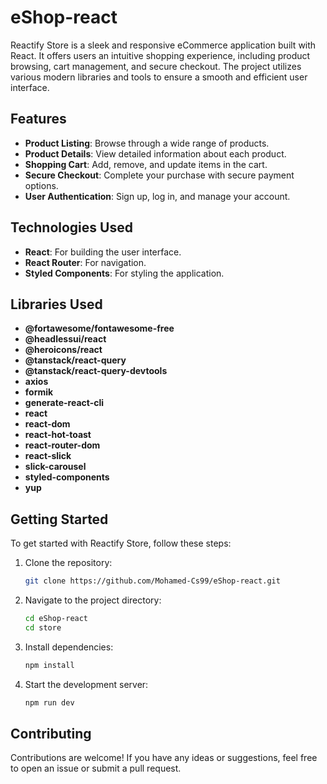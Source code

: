 # eShop-react
Reactify Store is a sleek and responsive eCommerce application built with React. It offers users an intuitive shopping experience, including product browsing, cart management, and secure checkout. The project utilizes various modern libraries and tools to ensure a smooth and efficient user interface.
## Features
- **Product Listing**: Browse through a wide range of products.
- **Product Details**: View detailed information about each product.
- **Shopping Cart**: Add, remove, and update items in the cart.
- **Secure Checkout**: Complete your purchase with secure payment options.
- **User Authentication**: Sign up, log in, and manage your account.

## Technologies Used
- **React**: For building the user interface.
- **React Router**: For navigation.
- **Styled Components**: For styling the application.

## Libraries Used
- **@fortawesome/fontawesome-free**
- **@headlessui/react**
- **@heroicons/react**
- **@tanstack/react-query**
- **@tanstack/react-query-devtools**
- **axios**
- **formik**
- **generate-react-cli**
- **react**
- **react-dom**
- **react-hot-toast**
- **react-router-dom**
- **react-slick**
- **slick-carousel**
- **styled-components**
- **yup**

## Getting Started
To get started with Reactify Store, follow these steps:

1. Clone the repository:
    ```bash
    git clone https://github.com/Mohamed-Cs99/eShop-react.git
    ```
2. Navigate to the project directory:
    ```bash
    cd eShop-react
    cd store 
    ```
3. Install dependencies:
    ```bash
    npm install
    ```
4. Start the development server:
    ```bash
    npm run dev
    ```

## Contributing
Contributions are welcome! If you have any ideas or suggestions, feel free to open an issue or submit a pull request.

